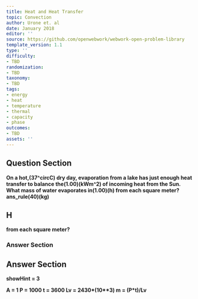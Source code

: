 ```yaml
---
title: Heat and Heat Transfer
topic: Convection
author: Urone et. al
date: January 2018
editor: ''
source: https://github.com/openwebwork/webwork-open-problem-library
template_version: 1.1
type: ''
difficulty:
- TBD
randomization:
- TBD
taxonomy:
- TBD
tags:
- energy
- heat
- temperature
- thermal
- capacity
- phase
outcomes:
- TBD
assets: ''
---
```


## Question Section 

<b>
On a hot,(37^circC) dry day, evaporation from a lake has just enough heat transfer to balance the(1.00)(kWm^2) of incoming heat from the Sun. What mass of water evaporates in(1.00)(h) from each square meter?
ans_rule(40)(kg)

## H
from each square meter?
### Answer Section


## Answer Section

showHint = 3

A = 1
P = 1000
t = 3600
Lv = 2430*(10**3)
m = (P*t)/Lv